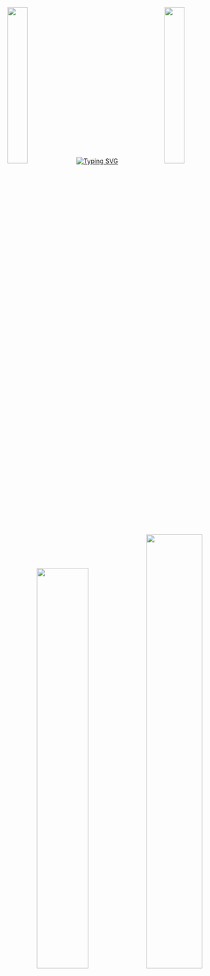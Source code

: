 <p>
<img src="https://user-images.githubusercontent.com/78869471/227024924-47c21541-b520-498e-bfb6-565803bbb772.gif" width="30%" style="display:inline;">
  <a href="https://git.io/typing-svg"><img src="https://readme-typing-svg.herokuapp.com?font=Fira+Code&pause=1000&size=30&color=F7E6B2FF&center=true&vCenter=true&width=250&lines=Filip+Cvetanov" alt="Typing SVG" /></a>
<img align="right" src="https://user-images.githubusercontent.com/78869471/227028265-c656f3f5-9987-4ec4-97c1-d6a0aef87482.gif" width="30%" style="display:inline;">
    </p>

<p align="center">
    <a href="https://leetcode.com/cvet-anov/"><img width="48%" src="https://leetcode.card.workers.dev/cvet-anov?theme=dark&font=baloo&extension=null"></a>
    <a href="https://github.com/cvet-anov"><img width="50%" src="https://github-readme-stats.vercel.app/api/top-langs/?username=cvet-anov&theme=dark&hide=html,css,cmake&layout=compact&langs_count=5&bg_color=101010&hide_title=true"></a>
</p>

